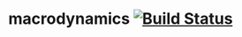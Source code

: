 # macrodynamics [![Build Status](https://travis-ci.org/tillahoffmann/macrodynamics.svg?branch=master)](https://travis-ci.org/tillahoffmann/macrodynamics)
